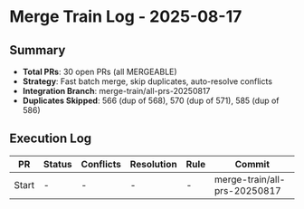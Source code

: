 # Merge Train Log - 2025-08-17

## Summary

- **Total PRs**: 30 open PRs (all MERGEABLE)
- **Strategy**: Fast batch merge, skip duplicates, auto-resolve conflicts
- **Integration Branch**: merge-train/all-prs-20250817
- **Duplicates Skipped**: 566 (dup of 568), 570 (dup of 571), 585 (dup of 586)

## Execution Log

| PR    | Status | Conflicts | Resolution | Rule | Commit                       |
| ----- | ------ | --------- | ---------- | ---- | ---------------------------- |
| Start | -      | -         | -          | -    | merge-train/all-prs-20250817 |
